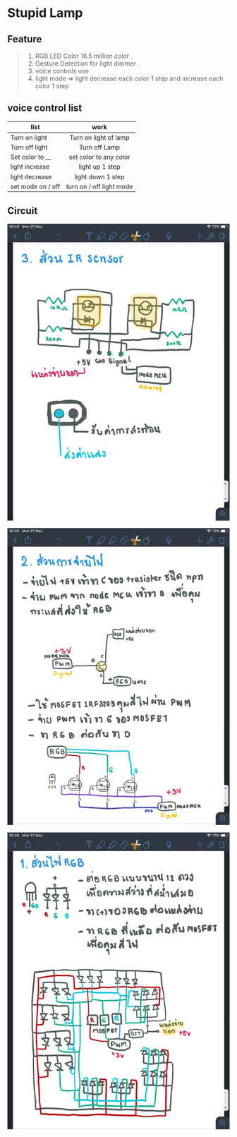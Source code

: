 # Stupid Lamp 
## Feature 
>1. RGB LED Color 16.5 million color . 
>2. Gesture Detection for light dimmer .
>3. voice controls use  
>4. light mode => light decrease each color 1 step and increase each color 1 step 

## voice control list

| list   |work|
| ------ | :---: |
| Turn on light | Turn on light of lamp       |
| Turn off light | Turn off Lamp |
| Set color to __ | set color to any color | 
|  light increase | light up 1 step  
| light decrease | light down 1 step
| set mode on / off | turn on / off light mode

## Circuit


![PIC1](https://github.com/61010707/Stupid_Lamp/blob/master/pic/S__2924551.png)

![PIC2](https://github.com/61010707/Stupid_Lamp/blob/master/pic/S__2924552.png)

![PIC3](https://github.com/61010707/Stupid_Lamp/blob/master/pic/S__2924553.png)

